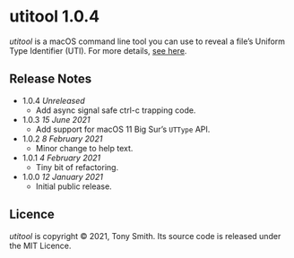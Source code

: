 # utitool 1.0.4

*utitool* is a macOS command line tool you can use to reveal a file’s Uniform Type Identifier (UTI). For more details, [see here](https://smittytone.net/utitool/index.html).

## Release Notes ##

- 1.0.4 *Unreleased*
    - Add async signal safe ctrl-c trapping code.
- 1.0.3 *15 June 2021*
    - Add support for macOS 11 Big Sur’s `UTType` API.
- 1.0.2 *8 February 2021*
    - Minor change to help text.
- 1.0.1 *4 February 2021*
    - Tiny bit of refactoring.
- 1.0.0 *12 January 2021*
    - Initial public release.

## Licence ##

*utitool* is copyright © 2021, Tony Smith. Its source code is released under the MIT Licence.